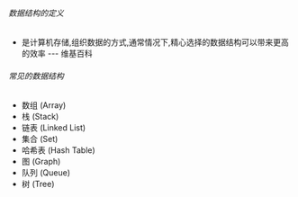 ###### 数据结构的定义

- 是计算机存储,组织数据的方式,通常情况下,精心选择的数据结构可以带来更高的效率 --- 维基百科

###### 常见的数据结构

- 数组 (Array)
- 栈 (Stack)
- 链表 (Linked List)
- 集合 (Set)
- 哈希表 (Hash Table)
- 图 (Graph)
- 队列 (Queue)
- 树 (Tree)
